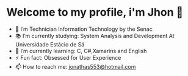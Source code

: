 # Welcome to my profile, i'm Jhon 👋


- 🎉 I’m Technician Information Technology by the Senac
- 📚 I’m currently studying: System Analysis and Development At Universidade Estácio de Sá
- 🌱 I’m currently learning: C, C#,Xamarins and English
- ⚡ Fun fact: Obsessed for User Experience
- 📫 How to reach me: jonathas553@hotmail.com

